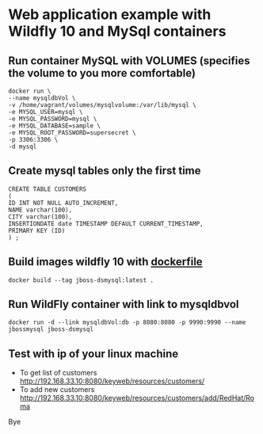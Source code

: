 # Web application example with Wildfly 10 and MySql containers  

## Run container MySQL with VOLUMES (specifies the volume to you more comfortable)
```
docker run \
--name mysqldbVol \
-v /home/vagrant/volumes/mysqlvolume:/var/lib/mysql \
-e MYSQL_USER=mysql \
-e MYSQL_PASSWORD=mysql \
-e MYSQL_DATABASE=sample \
-e MYSQL_ROOT_PASSWORD=supersecret \
-p 3306:3306 \
-d mysql
```

## Create mysql tables only the first time
```
CREATE TABLE CUSTOMERS
(
ID INT NOT NULL AUTO_INCREMENT,
NAME varchar(100),
CITY varchar(100),
INSERTIONDATE date TIMESTAMP DEFAULT CURRENT_TIMESTAMP,
PRIMARY KEY (ID)
) ;
```

## Build images wildfly 10 with [dockerfile](https://github.com/keypartner/docker-images/blob/master/jboss10-MySql/Dockerfile)
```
docker build --tag jboss-dsmysql:latest .
```

## Run WildFly container with link to mysqldbvol
```
docker run -d --link mysqldbVol:db -p 8080:8080 -p 9990:9990 --name jbossmysql jboss-dsmysql
```

## Test with ip of your linux machine
- To get list of customers
http://192.168.33.10:8080/keyweb/resources/customers/
- To add new customers
http://192.168.33.10:8080/keyweb/resources/customers/add/RedHat/Roma

Bye
